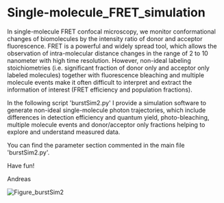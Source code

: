 # Single-molecule_FRET_simulation

In single-molecule FRET confocal microscopy, we monitor conformational changes of biomolecules by the intensity ratio of donor and acceptor fluorescence.
FRET is a powerful and widely spread tool, which allows the observation of intra-molecular distance changes in the range of 2 to 10 nanometer with high time resolution. 
However, non-ideal labeling stoichiometries (i.e. significant fraction of donor only and acceptor only labeled molecules) together with fluorescence bleaching and 
multiple molecule events make it often difficult to interpret and extract the information of interest (FRET efficiency and population fractions).

In the following script 'burstSim2.py' I provide a simulation software to generate non-ideal single-molecule photon trajectories, which include differences in detection 
efficiency and quantum yield, photo-bleaching, multiple molecule events and donor/acceptor only fractions helping to explore and understand measured data.

You can find the parameter section commented in the main file 'burstSim2.py'. 

Have fun!

Andreas

![Figure_burstSim2](https://user-images.githubusercontent.com/58071484/133462328-4498a594-1f3c-4616-92d2-99e1aa3f3127.png)
